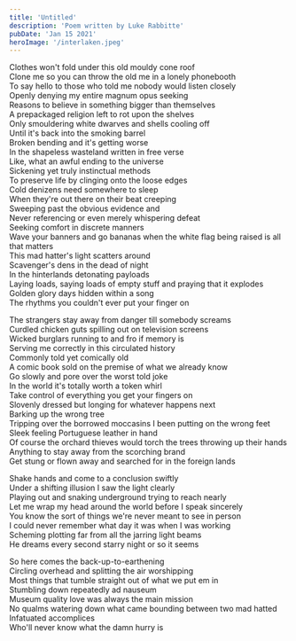 ```yaml
---
title: 'Untitled'
description: 'Poem written by Luke Rabbitte'
pubDate: 'Jan 15 2021'
heroImage: '/interlaken.jpeg'
---
```


Clothes won't fold under this old mouldy cone roof  
Clone me so you can throw the old me in a lonely phonebooth  
To say hello to those who told me nobody would listen closely  
Openly denying my entire magnum opus seeking  
Reasons to believe in something bigger than themselves  
A prepackaged religion left to rot upon the shelves  
Only smouldering white dwarves and shells cooling off  
Until it's back into the smoking barrel  
Broken bending and it's getting worse  
In the shapeless wasteland written in free verse  
Like, what an awful ending to the universe  
Sickening yet truly instinctual methods  
To preserve life by clinging onto the loose edges  
Cold denizens need somewhere to sleep  
When they're out there on their beat creeping  
Sweeping past the obvious evidence and  
Never referencing or even merely whispering defeat  
Seeking comfort in discrete manners  
Wave your banners and go bananas when the white flag being raised is all that matters  
This mad hatter's light scatters around  
Scavenger's dens in the dead of night  
In the hinterlands detonating payloads  
Laying loads, saying loads of empty stuff and praying that it explodes  
Golden glory days hidden within a song   
The rhythms you couldn't ever put your finger on  
  
The strangers stay away from danger till somebody screams  
Curdled chicken guts spilling out on television screens  
Wicked burglars running to and fro if memory is  
Serving me correctly in this circulated history  
Commonly told yet comically old  
A comic book sold on the premise of what we already know  
Go slowly and pore over the worst told joke  
In the world it's totally worth a token whirl  
Take control of everything you get your fingers on  
Slovenly dressed but longing for whatever happens next  
Barking up the wrong tree  
Tripping over the borrowed moccasins I been putting on the wrong feet  
Sleek feeling Portuguese leather in hand  
Of course the orchard thieves would torch the trees throwing up their hands  
Anything to stay away from the scorching brand  
Get stung or flown away and searched for in the foreign lands  
  
Shake hands and come to a conclusion swiftly  
Under a shifting illusion I saw the light clearly  
Playing out and snaking underground trying to reach nearly  
Let me wrap my head around the world before I speak sincerely  
You know the sort of things we're never meant to see in person  
I could never remember what day it was when I was working  
Scheming plotting far from all the jarring light beams  
He dreams every second starry night or so it seems  
  
So here comes the back-up-to-earthening  
Circling overhead and splitting the air worshipping  
Most things that tumble straight out of what we put em in  
Stumbling down repeatedly ad nauseum  
Museum quality love was always the main mission  
No qualms watering down what came bounding between two mad hatted  
Infatuated accomplices   
Who'll never know what the damn hurry is  
